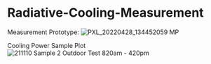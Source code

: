# Radiative-Cooling-Measurement


Measurement Prototype:
![PXL_20220428_134452059 MP](https://user-images.githubusercontent.com/42718253/171709413-c23f7978-1812-45a2-9540-c1ea0866dbc9.jpg)


Cooling Power Sample Plot
![211110 Sample 2 Outdoor Test 820am - 420pm](https://user-images.githubusercontent.com/42718253/171709759-b47fe775-8925-464f-b117-1bcb65c0b040.png)

